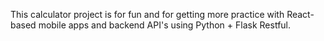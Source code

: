 This calculator project is for fun and for getting more practice with React-based mobile apps and backend API's using Python + Flask Restful.
